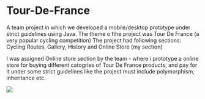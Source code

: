 # Tour-De-France

A team project in which we developed a mobile/desktop prototype under strict guidelines using Java.
The theme o fthe project was Tour De France (a very popular cycling competition)
The project had following sections: Cycling Routes, Gallery, History and Online Store (my section)

I was assigned Online store section by the team - where i prototype a online store for buying different catogries of Tour De France products, and pay for it under some strict guidelines like the project must include polymorphism, inheritance etc.

<img src="https://github.com/Virksaabnavjot/Tour-De-France-Java-eCommerce-Store/blob/master/Screenshot%202014-03-08%2015.27.37.png" >
